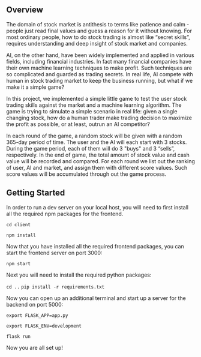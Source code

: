 ## Overview

The domain of stock market is antithesis to terms like patience and calm - people just read final values and guess a reason for it without knowing. For most ordinary people, how to do stock trading is almost like “secret skills”,  requires understanding and deep insight of stock market and companies.

AI, on the other hand, have been widely implemented and applied in various fields, including financial industries. In fact many financial companies have their own machine learning techniques to make profit. Such techniques are so complicated and guarded as trading secrets. In real life, AI compete with human in stock trading market to keep the business running, but what if we make it a simple game?

In this project, we implemented a simple little game to test the user stock trading skills against the market and a machine learning algorithm. The game is trying to simulate a simple scenario in real life: given a single changing stock, how do a human  trader make trading decision to maximize the profit as possible, or at least, outrun an AI competitor?

In each round of the game, a random stock will be given with a random 365-day period of time. The user and the AI will each start with 3 stocks. During the game period, each of them will do 3 "buys" and 3 “sells”, respectively. In the end of game, the total amount of stock value and cash value will be recorded and compared. For each round we list out the ranking of user, AI and market, and assign them with different score values. Such score values will be accumulated through out the game process.

## Getting Started

In order to run a dev server on your local host, you will need to first install all the required npm packages for the frontend.

`cd client`

`npm install`

Now that you have installed all the required frontend packages, you can start the frontend server on port 3000:

`npm start`

Next you will need to install the required python packages:

`cd ..`
`pip install -r requirements.txt`

Now you can open up an additional terminal and start up a server for the backend on port 5000:

`export FLASK_APP=app.py`

`export FLASK_ENV=development`

`flask run`

Now you are all set up!

